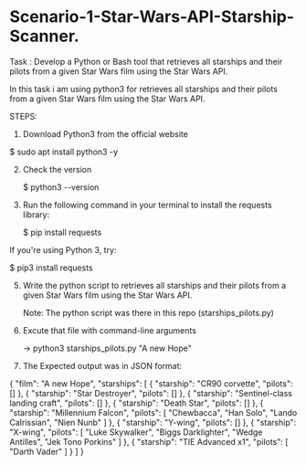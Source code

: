 # Scenario-1-Star-Wars-API-Starship-Scanner.

Task : 
Develop a Python or Bash tool that retrieves all starships and their pilots from a given
Star Wars film using the Star Wars API.

In this task i am using python3 for retrieves all starships and their pilots from a given
Star Wars film using the Star Wars API.

STEPS: 


 1. Download Python3 from the official website 

   $ sudo apt install python3 -y

2. Check the version 

   $ python3 --version

3. Run the following command in your terminal to install the requests library:

   $ pip install requests
   
 If you're using Python 3, try:

   $ pip3 install requests
 
  
5. Write the python script to  retrieves all starships and their pilots from a given
Star Wars film using the Star Wars API.

    Note: The python script was there in this repo (starships_pilots.py)

5. Excute that file with command-line arguments

   -> python3 starships_pilots.py "A new Hope"

6. The Expected output was in JSON format: 

{
    "film": "A new Hope",
    "starships": [
        {
            "starship": "CR90 corvette",
            "pilots": []
        },
        {
            "starship": "Star Destroyer",
            "pilots": []
        },
        {
            "starship": "Sentinel-class landing craft",
            "pilots": []
        },
        {
            "starship": "Death Star",
            "pilots": []
        },
        {
            "starship": "Millennium Falcon",
            "pilots": [
                "Chewbacca",
                "Han Solo",
                "Lando Calrissian",
                "Nien Nunb"
            ]
        },
        {
            "starship": "Y-wing",
            "pilots": []
        },
        {
            "starship": "X-wing",
            "pilots": [
                "Luke Skywalker",
                "Biggs Darklighter",
                "Wedge Antilles",
                "Jek Tono Porkins"
            ]
        },
        {
            "starship": "TIE Advanced x1",
            "pilots": [
                "Darth Vader"
            ]
        }
    ]
}
